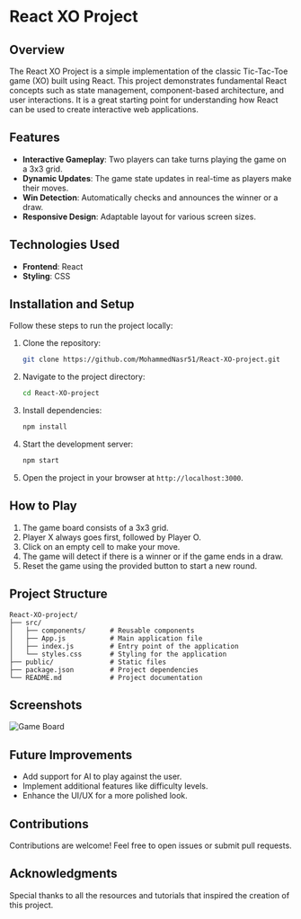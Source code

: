 # React XO Project

## Overview
The React XO Project is a simple implementation of the classic Tic-Tac-Toe game (XO) built using React. This project demonstrates fundamental React concepts such as state management, component-based architecture, and user interactions. It is a great starting point for understanding how React can be used to create interactive web applications.

## Features
- **Interactive Gameplay**: Two players can take turns playing the game on a 3x3 grid.
- **Dynamic Updates**: The game state updates in real-time as players make their moves.
- **Win Detection**: Automatically checks and announces the winner or a draw.
- **Responsive Design**: Adaptable layout for various screen sizes.

## Technologies Used
- **Frontend**: React
- **Styling**: CSS

## Installation and Setup
Follow these steps to run the project locally:

1. Clone the repository:
   ```bash
   git clone https://github.com/MohammedNasr51/React-XO-project.git
   ```

2. Navigate to the project directory:
   ```bash
   cd React-XO-project
   ```

3. Install dependencies:
   ```bash
   npm install
   ```

4. Start the development server:
   ```bash
   npm start
   ```

5. Open the project in your browser at `http://localhost:3000`.

## How to Play
1. The game board consists of a 3x3 grid.
2. Player X always goes first, followed by Player O.
3. Click on an empty cell to make your move.
4. The game will detect if there is a winner or if the game ends in a draw.
5. Reset the game using the provided button to start a new round.

## Project Structure
```
React-XO-project/
├── src/
│   ├── components/      # Reusable components
│   ├── App.js           # Main application file
│   ├── index.js         # Entry point of the application
│   └── styles.css       # Styling for the application
├── public/              # Static files
├── package.json         # Project dependencies
└── README.md            # Project documentation
```

## Screenshots
![Game Board](https://drive.google.com/file/d/1-GeWozqlKI6sLxvX1YJlkm7yHYu0F7Hw/view?usp=sharing)

## Future Improvements
- Add support for AI to play against the user.
- Implement additional features like difficulty levels.
- Enhance the UI/UX for a more polished look.

## Contributions
Contributions are welcome! Feel free to open issues or submit pull requests.

## Acknowledgments
Special thanks to all the resources and tutorials that inspired the creation of this project.
